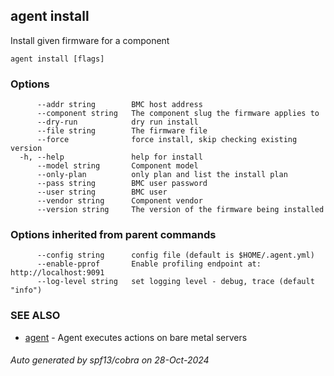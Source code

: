 [Auto generated by spf13/cobra]: <>

## agent install

Install given firmware for a component

```
agent install [flags]
```

### Options

```
      --addr string        BMC host address
      --component string   The component slug the firmware applies to
      --dry-run            dry run install
      --file string        The firmware file
      --force              force install, skip checking existing version
  -h, --help               help for install
      --model string       Component model
      --only-plan          only plan and list the install plan
      --pass string        BMC user password
      --user string        BMC user
      --vendor string      Component vendor
      --version string     The version of the firmware being installed
```

### Options inherited from parent commands

```
      --config string      config file (default is $HOME/.agent.yml)
      --enable-pprof       Enable profiling endpoint at: http://localhost:9091
      --log-level string   set logging level - debug, trace (default "info")
```

### SEE ALSO

* [agent](agent.md)	 - Agent executes actions on bare metal servers

###### Auto generated by spf13/cobra on 28-Oct-2024
